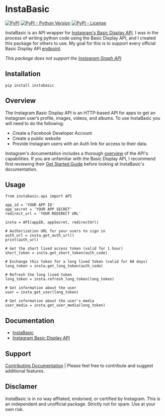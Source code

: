 # InstaBasic

[![PyPI](https://img.shields.io/pypi/v/instabasic)](https://pypi.org/project/instabasic/)
[![PyPI - Python Version](https://img.shields.io/pypi/pyversions/instabasic)](https://github.com/ChaseRun/instabasic)
[![PyPI - License](https://img.shields.io/pypi/l/instabasic)](https://github.com/ChaseRun/instabasic/blob/master/LICENSE)

InstaBasic is an API wrapper for [Instagram's Basic Display API](https://developers.facebook.com/docs/instagram-basic-display-api/). I was in the process of writing python code using the Basic Display API, and I created this package for others to use. My goal for this is to support every official Basic Display API [endpoint](https://developers.facebook.com/docs/instagram-basic-display-api/reference).

_This package does not support the [Instagram Graph API](https://developers.facebook.com/docs/instagram-api/)_

## Installation

`pip install instabasic`

## Overview

The Instagram Basic Display API is an HTTP-based API for apps to get an Instagram user’s profile, images, videos, and albums. To use InstaBasic you will need to do the following:

- Create a Facebook Developer Account
- Create a public website
- Provide Instagram users with an Auth link for access to their data.

Instagram's documentation includes a thorough [overview](https://developers.facebook.com/docs/instagram-basic-display-api/overview) of the API's capabilities. If you are unfamiliar with the Basic Display API, I recommend first reviewing their [Get Started Guide](https://developers.facebook.com/docs/instagram-basic-display-api/getting-started) before looking at InstaBasic's documentation.

## Usage

```
from instabasic.api import API

app_id = 'YOUR APP ID'
app_secret = 'YOUR APP SECRET'
redirect_url = 'YOUR REDIRECT URL'

insta = API(appID, appSecret, redirectUrl)

# Authorization URL for your users to sign in
auth_url = insta.get_auth_url()
print(auth_url)

# Get the short lived access token (valid for 1 hour)
short_token = insta.get_short_token(auth_code)

# Exchange this token for a long lived token (valid for 60 days)
long_token = insta.get_long_token(auth_code)

# Refresh the long lived token
long_token = insta.refresh_long_token(long_token)

# Get information about the user
user = insta.get_user(long_token)

# Get information about the user's media
user_media = insta.get_user_media(long_token)
```

## Documentation

- [InstaBasic](https://github.com/ChaseRun/instabasic)
- [Instagram Basic Display API](https://developers.facebook.com/docs/instagram-basic-display-api/)

## Support

[Contributing Documentation](https://github.com/ChaseRun/instabasic) | Please feel free to contribute and suggest additional features.

## Disclamer

InstaBasic is in no way affliated, endorsed, or certified by Instagram. This is an independent and unofficial package. Strictly not for spam. Use at your own risk.
